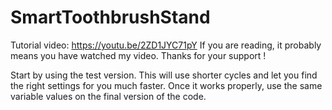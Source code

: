# SmartToothbrushStand
Tutorial video: https://youtu.be/2ZD1JYC71pY
If you are reading, it probably means you have watched my video. Thanks for your support !

Start by using the test version. This will use shorter cycles and let you find the right settings for you much faster. Once it works properly, use the same variable values on the final version of the code.
